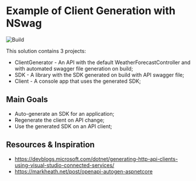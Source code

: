 Example of Client Generation with NSwag
============

![Build](https://github.com/Tff27/Api-Client-Autogeneration/actions/workflows/dotnet.yml/badge.svg)

This solution contains 3 projects:
* ClientGenerator - An API with the default WeatherForecastController and with automated swagger file generation on build;
* SDK - A library with the SDK generated on build with API swagger file;
* Client - A console app that uses the generated SDK;

## Main Goals
* Auto-generate an SDK for an application;
* Regenerate the client on API change;
* Use the generated SDK on an API client;

## Resources & Inspiration
* https://devblogs.microsoft.com/dotnet/generating-http-api-clients-using-visual-studio-connected-services/
* https://markheath.net/post/openapi-autogen-aspnetcore
